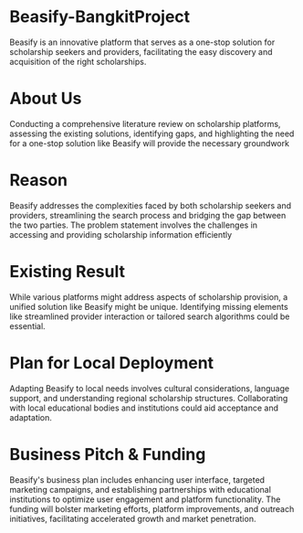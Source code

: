 # Beasify-BangkitProject
Beasify is an innovative platform that serves as a one-stop solution for scholarship seekers and providers, facilitating the easy discovery and acquisition of the right scholarships.
# About Us
Conducting a comprehensive literature review on scholarship platforms, assessing the existing solutions, identifying gaps, and highlighting the need for a one-stop solution like Beasify will provide the necessary groundwork
# Reason
Beasify addresses the complexities faced by both scholarship seekers and providers, streamlining the search process and bridging the gap between the two parties. The problem statement involves the challenges in accessing and providing scholarship information efficiently
# Existing Result
While various platforms might address aspects of scholarship provision, a unified solution like Beasify might be unique. Identifying missing elements like streamlined provider interaction or tailored search algorithms could be essential.
# Plan for Local Deployment
Adapting Beasify to local needs involves cultural considerations, language support, and understanding regional scholarship structures. Collaborating with local educational bodies and institutions could aid acceptance and adaptation.
# Business Pitch & Funding
Beasify's business plan includes enhancing user interface, targeted marketing campaigns, and establishing partnerships with educational institutions to optimize user engagement and platform functionality. The funding will bolster marketing efforts, platform improvements, and outreach initiatives, facilitating accelerated growth and market penetration.
